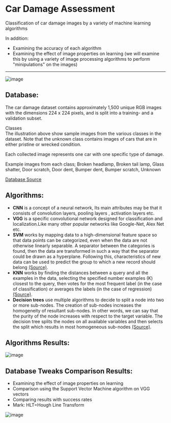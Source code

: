 
<h1>Car Damage Assessment</h1>

Classification of car damage images by a variety of machine learning algorithms    
     
In addition:
- Examining the accuracy of each algorithm
- Examining the effect of image properties on learning (we will examine this by using a variety of image processing algorithms to perform "minipulations" on the images)

------------------------------

![image](https://user-images.githubusercontent.com/68508896/178482762-3aae3c24-9edd-4a58-97ee-56214d70626b.png)


<h2>Database:</h2>

The car damage dataset contains approximately 1,500 unique RGB images with the dimensions 224 x 224 pixels, and is split into a training- and a validation subset.

Classes   
The illustration above show sample images from the various classes in the dataset. Note that the unknown class contains images of cars that are in either pristine or wrecked condition.

Each collected image represents one car with one specific type of damage.

Example images from each class; Broken headlamp, Broken tail lamp, Glass shatter, Door scratch, Door dent, Bumper dent, Bumper scratch, Unknown   

[Database Source](https://www.kaggle.com/datasets/hamzamanssor/car-damage-assessment)

<h2>Algorithms:</h2>

* <b>CNN</b> is a concept of a neural network, Its main attributes may be that it consists of convolution layers, pooling layers , activation layers etc.
* <b>VGG</b> is a specific convolutional network designed for classification and localization.Like many other popular networks like Google-Net, Alex Net etc.
* <b>SVM</b> works by mapping data to a high-dimensional feature space so that data points can be categorized, even when the data are not otherwise linearly separable. A separator between the categories is found, then the data are transformed in such a way that the separator could be drawn as a hyperplane. Following this, characteristics of new data can be used to predict the group to which a new record should belong [(Source)](https://www.ibm.com/docs/it/spss-modeler/SaaS?topic=models-how-svm-works).
* <b>KNN</b> works by finding the distances between a query and all the examples in the data, selecting the specified number examples (K) closest to the query, then votes for the most frequent label (in the case of classification) or averages the labels (in the case of regression) [(Source)](https://towardsdatascience.com/machine-learning-basics-with-the-k-nearest-neighbors-algorithm-6a6e71d01761).
* <b>Decision trees</b> use multiple algorithms to decide to split a node into two or more sub-nodes. The creation of sub-nodes increases the homogeneity of resultant sub-nodes. In other words, we can say that the purity of the node increases with respect to the target variable. The decision tree splits the nodes on all available variables and then selects the split which results in most homogeneous sub-nodes [(Source)](https://www.kdnuggets.com/2020/01/decision-tree-algorithm-explained.html).


<h2>Algorithms Results:</h2>

![image](https://user-images.githubusercontent.com/68508896/178959234-9cdcb88d-9256-493c-992f-9162dd7ba0d9.png)


<h2>Database Tweaks Comparison Results:</h2>  

- Examining the effect of image properties on learning    
- Comparison using the Support Vector Machine algorithm on VGG vectors
- Comparing results with success rates
- Mark: HLT=Hough Line Transform

![image](https://user-images.githubusercontent.com/68508896/178497518-a0811d4c-3ae5-4c93-87ad-ab43f76bec32.png)


